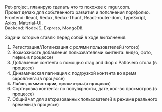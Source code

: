 Pet-project, планирую сделать что то похожее с imgur.com.</br>
Проект делаю для собственного развития и пополнения портфолио.</br>
Frontend: React, Redux, Redux-Thunk, React-router-dom, TypeScript, Axios, Material-UI.</br>
Backend: NodeJS, Express, MongoDB.</br>

Задачи которые ставлю перед собой в ходе выполнения:</br>

1. Регистрация/Логинизация с ролями пользователей.(готово)</br>
2. Возможность добавления пользователями контента: видео, фото, гифки.(в процессе)</br>
3. Добавление контента с помощью drag and drop с Рабочего стола.(в процессе)</br>
4. Динамическая пагинация с подгрузкой контента во время скроллинга.(в процессе)</br>
5. Лайки, комментарии, просмотры.(в процессе)</br>
6. Сортировка контента: по популярности, дате, кол-во просмотров.(в процессе)</br>
7. Общий чат для авторизованных пользователей в режиме реального времени.(в процессе)</br>
